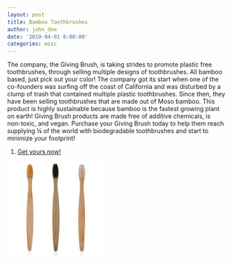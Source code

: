 ```yaml
---
layout: post
title: Bamboo Toothbrushes
author: john_doe
date: '2019-04-01 6:00:00'
categories: misc
---
```

The company, the Giving Brush, is taking strides to promote plastic free
toothbrushes, through selling multiple designs of toothbrushes. All bamboo
based, just pick out your color! The company got its start when one of the
co-founders was surfing off the coast of California and was disturbed by a
clump of trash that contained multiple plastic toothbrushes. Since then, they
have been selling toothbrushes that are made out of Moso bamboo. This product
is highly sustainable because bamboo is the fastest growing plant on earth!
Giving Brush products are made free of additive chemicals, is non-toxic, and
vegan. Purchase your Giving Brush today to help them reach supplying ¼ of the
world with biodegradable toothbrushes and start to minimize your footprint!
<ol>
  <li><a href="https://givingbrush.com/products/eco-friendly-giving-brush-1" target="_blank">Get yours now!</a></li>
</ol>


![Toothbrushes Photo](assets/img/uploads/toothbrushes.jpg)
